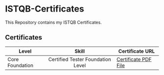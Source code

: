 # ISTQB-Certificates
This Repository contains my ISTQB Certificates.

## Certificates
Level | Skill | Certificate URL
--- | :---: | ---
Core Foundation | Certified Tester Foundation Level | [Certificate PDF File](https://github.com/Revanth-Baskaran/ISTQB-Certificates/blob/main/Certificates%20PDF%20Files/CTFL-118314India-RevanthBaskaran-r1.pdf)
